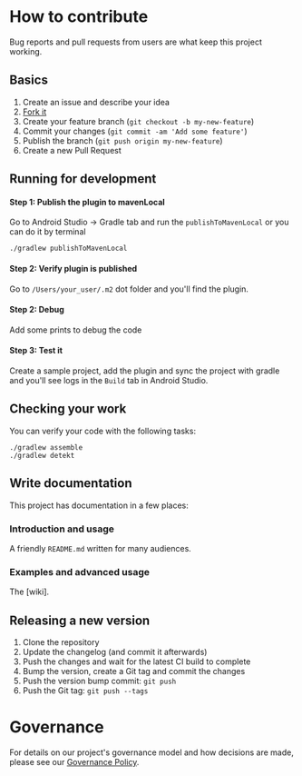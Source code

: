 # How to contribute

Bug reports and pull requests from users are what keep this project working.

## Basics

1. Create an issue and describe your idea
2. [Fork it](https://github.com/openmobilehub/omh-core/fork)
3. Create your feature branch (`git checkout -b my-new-feature`)
4. Commit your changes (`git commit -am 'Add some feature'`)
5. Publish the branch (`git push origin my-new-feature`)
6. Create a new Pull Request

## Running for development

#### Step 1: Publish the plugin to mavenLocal

Go to Android Studio -> Gradle tab and run the `publishToMavenLocal`
or you can do it by terminal
```
./gradlew publishToMavenLocal
```

#### Step 2: Verify plugin is published

Go to `/Users/your_user/.m2` dot folder and you'll find the plugin.

#### Step 2: Debug

Add some prints to debug the code

#### Step 3: Test it

Create a sample project, add the plugin and sync the project with gradle and you'll see logs in the `Build` tab in Android Studio.


## Checking your work

You can verify your code with the following tasks:

```
./gradlew assemble
./gradlew detekt
```

## Write documentation

This project has documentation in a few places:

### Introduction and usage

A friendly `README.md` written for many audiences.

### Examples and advanced usage

The [wiki].

## Releasing a new version

1. Clone the repository
2. Update the changelog (and commit it afterwards)
3. Push the changes and wait for the latest CI build to complete
4. Bump the version, create a Git tag and commit the changes
5. Push the version bump commit: `git push`
6. Push the Git tag: `git push --tags`

# Governance

For details on our project's governance model and how decisions are made, please see our [Governance Policy](https://github.com/openmobilehub/admin/blob/main/GOVERNANCE.md).
